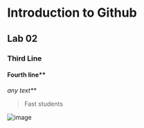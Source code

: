 # Introduction to Github
## Lab 02
### Third Line
#### Fourth line**
_any text**_
> Fast students
> 
![image](https://github.com/user-attachments/assets/fdf3f087-c4a3-4a96-9f6a-796a7bd0f47a)
